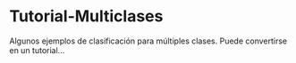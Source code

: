 # Tutorial-Multiclases
Algunos ejemplos de clasificación para múltiples clases. Puede convertirse en un tutorial...
